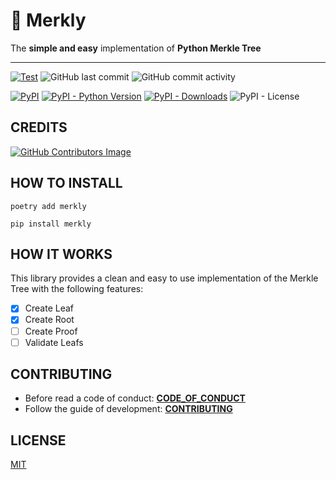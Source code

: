 # 🌳 Merkly

The **simple and easy** implementation of **Python Merkle Tree**

---

[![Test](https://github.com/olivmath/merkly/actions/workflows/test.yml/badge.svg?branch=main)](https://github.com/olivmath/merkly/actions/workflows/test.yml)
![GitHub last commit](https://img.shields.io/github/last-commit/olivmath/merkly)
![GitHub commit activity](https://img.shields.io/github/commit-activity/m/olivmath/merkly)

[![PyPI](https://img.shields.io/pypi/v/merkly)](https://pypi.org/project/merkly/)
[![PyPI - Python Version](https://img.shields.io/pypi/pyversions/merkly)](https://pypi.org/project/merkly/)
[![PyPI - Downloads](https://img.shields.io/pypi/dm/merkly)](https://pypi.org/project/merkly/)
![PyPI - License](https://img.shields.io/pypi/l/merkly)

## CREDITS

[![GitHub Contributors Image](https://contrib.rocks/image?repo=olivmath/merkly)](https://github.com/olivmath/merkly/graphs/contributors)

## HOW TO INSTALL

```
poetry add merkly
```

```
pip install merkly
```

## HOW IT WORKS

This library provides a clean and easy to use implementation of the Merkle Tree with the following features:

- [x] Create Leaf
- [x] Create Root
- [ ] Create Proof
- [ ] Validate Leafs

## CONTRIBUTING

- Before read a code of conduct: **[CODE_OF_CONDUCT](CODE_OF_CONDUCT.md)**
- Follow the guide of development: **[CONTRIBUTING](CONTRIBUTING.md)**

## LICENSE

[MIT](LICENSE)
